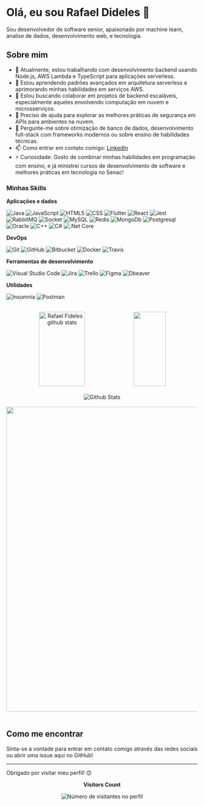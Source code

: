 # Olá, eu sou Rafael Dideles 👋

Sou desenvolvedor de software senior, apaixonado por machine learn, analise de dados, desenvolvimento web, e tecnologia.

## Sobre mim

- 🔭 Atualmente, estou trabalhando com desenvolvimento backend usando Node.js, AWS Lambda e TypeScript para aplicações serverless.
- 🌱 Estou aprendendo padrões avançados em arquitetura serverless e aprimorando minhas habilidades em serviços AWS.
- 👯 Estou buscando colaborar em projetos de backend escaláveis, especialmente aqueles envolvendo computação em nuvem e microsserviços.
- 🤔 Preciso de ajuda para explorar as melhores práticas de segurança em APIs para ambientes na nuvem.
- 💬 Pergunte-me sobre otimização de banco de dados, desenvolvimento full-stack com frameworks modernos ou sobre ensino de habilidades técnicas.
- 📫 Como entrar em contato comigo: [LinkedIn](https://www.linkedin.com/in/rafael-fideles-costa)
- ⚡ Curiosidade: Gosto de combinar minhas habilidades em programação com ensino, e já ministrei cursos de desenvolvimento de software e melhores práticas em tecnologia no Senac!

### Minhas Skills

**Aplicações e dados**

![Java](https://img.shields.io/badge/-Java-333333?style=flat&logo=java&logoColor=007396)
![JavaScript](https://img.shields.io/badge/-JavaScript-333333?style=flat&logo=javascript)
![HTML5](https://img.shields.io/badge/-HTML5-333333?style=flat&logo=HTML5)
![CSS](https://img.shields.io/badge/-CSS-333333?style=flat&logo=CSS3&logoColor=1572B6)
![Flutter](https://img.shields.io/badge/-Flutter-333333?style=flat&logo=Flutter)
![React](https://img.shields.io/badge/-React-333333?style=flat&logo=react)
![Jest](https://img.shields.io/badge/-Jest-333333?style=flat&logo=jest)
![RabbitMQ](https://img.shields.io/badge/-RabbitMQ-333333?style=flat&logo=rabbitmq)
![Socket](https://img.shields.io/badge/-Socket-333333?style=flat&logo=socket.io)
![MySQL](https://img.shields.io/badge/-MySQL-333333?style=flat&logo=mysql)
![Redis](https://img.shields.io/badge/-Redis-333333?style=flat&logo=redis)
![MongoDb](https://img.shields.io/badge/-MongoDB-333333?style=flat&logo=mongodb)
![Postgresql](https://img.shields.io/badge/-Postgres-333333?style=flat&logo=postgresql)
![Oracle](https://img.shields.io/badge/-Oracle-333333?style=flat&logo=oracle)
![C++](https://img.shields.io/badge/-C++-333333?style=flat&logo=C%2B%2B&logoColor=00599C)
![C#](https://img.shields.io/badge/-C%23-333333?style=flat&logo=C%23&logoColor=00599C)
![.Net Core](https://img.shields.io/badge/-.Net%20Core-333333?style=flat&logo=net%20framework&logoColor=00599C)

**DevOps**

![Git](https://img.shields.io/badge/-Git-333333?style=flat&logo=git)
![GitHub](https://img.shields.io/badge/-GitHub-333333?style=flat&logo=github)
![Bitbucket](https://img.shields.io/badge/-Bitbucket-333333?style=flat&logo=bitbucket)
![Docker](https://img.shields.io/badge/-Docker-333333?style=flat&logo=docker)
![Travis](https://img.shields.io/badge/-Travis-333333?style=flat&logo=travis)

**Ferramentas de desenvolvimento**

![Visual Studio Code](https://img.shields.io/badge/-Visual%20Studio%20Code-333333?style=flat&logo=visual-studio-code&logoColor=007ACC)
![Jira](https://img.shields.io/badge/-Jira-333333?style=flat&logo=jira&logoColor=2C2255)
![Trello](https://img.shields.io/badge/-Trello-333333?style=flat&logo=trello&logoColor=007ACC)
![Figma](https://img.shields.io/badge/-Figma-333333?style=flat&logo=figma&logoColor=007ACC)
![Dbeaver](https://img.shields.io/badge/-Dbeaver-333333?style=flat&logo=dbeaver&logoColor=007ACC)

**Utilidades**

![Insomnia](https://img.shields.io/badge/-Insomnia-333333?style=flat&logo=insomnia)
![Postman](https://img.shields.io/badge/-Postman-333333?style=flat&logo=postman)

<br/>

<div align="center">  
  <img width="49%" height="195px" src="https://github-readme-stats.vercel.app/api?username=ficheles&show_icons=true&count_private=true&include_all_commits=true&hide_border=true&title_color=00bfbf&icon_color=00bfbf&text_color=c9d1d9&bg_color=0d1117" alt="Rafael Fideles github stats" /> 
  <img width="41%" height="195px" src="https://github-readme-stats.vercel.app/api/top-langs/?username=ficheles&layout=compact&hide_border=true&title_color=00bfbf&text_color=00bfbf&bg_color=0d1117" />
</div>

<div align="center">
 <br>
  <img alt="Github Stats" src="https://github-readme-streak-stats.herokuapp.com/?user=ficheles&theme=dark&hide_border=false" />
  <br>
  <br>
</div>

<div align="center">
  <a href="https://github.com/ficheles/github-profile-trophy" title="repositório de troféus"  >
    <img width="800" src="https://github-profile-trophy.vercel.app/?username=ficheles&column=6&row=2&theme=darkhub&no-frame=true&no-bg=true" />    
  </a>
  <br>
  <br>
</div>

## Como me encontrar

Sinta-se à vontade para entrar em contato comigo através das redes sociais ou abrir uma issue aqui no GitHub!

---

Obrigado por visitar meu perfil! 😊

<div align="center">
  <p>
    <b>Visitors Count</b>
  </p>

  <img src="https://profile-counter.glitch.me/ficheles/count.svg" alt="Número de visitantes no perfil"/>
</div>
